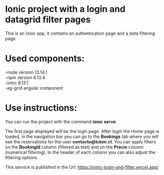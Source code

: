# Ionic project with a login and datagrid filter pages

This is an Ionic app, it contains an authentication page and a data filtering page.

# Used components:

-node version 12.14.1 </br>
-npm version 6.13.4 </br>
-ionic 6.13.1 </br>
-ag-grid angular component </br>

# Use instructions:

<p>You can run the project with the command <strong>ionic serve</strong>. </p>
<p>The first page displayed will be the login page. After login the Home page is loaded, in the navigation bar you can go to the <strong>Bookings</strong> tab where you will see the reservations for the user <strong>contacto@tuten.cl</strong>. You can apply filters on the <strong>BookingId</strong> column (filtered as text) and on the <strong>Precio</strong> column (numerical filtering). In the header of each column you can also adjust the filtering options. </p>

This service is published in the Url: https://ionic-login-and-filter.vercel.app/

